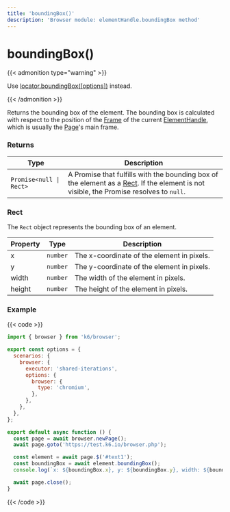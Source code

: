 ```yaml
---
title: 'boundingBox()'
description: 'Browser module: elementHandle.boundingBox method'
---
```


# boundingBox()

{{< admonition type="warning" >}}

Use [locator.boundingBox([options])](https://grafana.com/docs/k6/<K6_VERSION>/javascript-api/k6-browser/locator/boundingbox) instead.

{{< /admonition >}}

Returns the bounding box of the element. The bounding box is calculated with respect to the position of the [Frame](https://grafana.com/docs/k6/<K6_VERSION>/javascript-api/k6-browser/frame) of the current [ElementHandle](https://grafana.com/docs/k6/<K6_VERSION>/javascript-api/k6-browser/elementhandle), which is usually the [Page](https://grafana.com/docs/k6/<K6_VERSION>/javascript-api/k6-browser/page)'s main frame.

### Returns

| Type                    | Description                                                                                                                  |
| ----------------------- | ---------------------------------------------------------------------------------------------------------------------------- |
| `Promise<null \| Rect>` | A Promise that fulfills with the bounding box of the element as a [Rect](#rect). If the element is not visible, the Promise resolves to `null`. |


### Rect

The `Rect` object represents the bounding box of an element.

| Property | Type     | Description                                |
| -------- | -------- | ------------------------------------------ |
| x        | `number` | The x-coordinate of the element in pixels. |
| y        | `number` | The y-coordinate of the element in pixels. |
| width    | `number` | The width of the element in pixels.        |
| height   | `number` | The height of the element in pixels.       |

### Example

{{< code >}}

```javascript
import { browser } from 'k6/browser';

export const options = {
  scenarios: {
    browser: {
      executor: 'shared-iterations',
      options: {
        browser: {
          type: 'chromium',
        },
      },
    },
  },
};

export default async function () {
  const page = await browser.newPage();
  await page.goto('https://test.k6.io/browser.php');

  const element = await page.$('#text1');
  const boundingBox = await element.boundingBox();
  console.log(`x: ${boundingBox.x}, y: ${boundingBox.y}, width: ${boundingBox.width}, height: ${boundingBox.height}`);

  await page.close();
}
```

{{< /code >}}